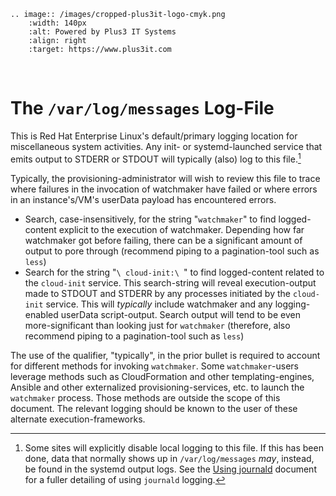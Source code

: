 ```{eval-rst}
.. image:: /images/cropped-plus3it-logo-cmyk.png
    :width: 140px
    :alt: Powered by Plus3 IT Systems
    :align: right
    :target: https://www.plus3it.com
```
<br>

# The `/var/log/messages` Log-File

This is Red Hat Enterprise Linux's default/primary logging location for miscellaneous system activities. Any init- or systemd-launched service that emits output to STDERR or STDOUT will typically (also) log to this file.[^1]

Typically, the provisioning-administrator will wish to review this file to trace where failures in the invocation of watchmaker have failed or where errors in an instance's/VM's userData payload has encountered errors.

- Search, case-insensitively, for the string "`watchmaker`" to find logged-content explicit to the execution of watchmaker. Depending how far watchmaker got before failing, there can be a significant amount of output to pore through (recommend piping to a pagination-tool such as `less`)
- Search for the string "`\ cloud-init:\ `" to find logged-content related to the `cloud-init` service. This search-string will reveal execution-output made to STDOUT and STDERR by any processes initiated by the `cloud-init` service. This will _typically_ include watchmaker and any logging-enabled userData script-output. Search output will tend to be even more-significant than looking just for `watchmaker` (therefore, also recommend piping to a pagination-tool such as `less`)

The use of the qualifier, "typically", in the prior bullet is required to account for different methods for invoking `watchmaker`. Some `watchmaker`-users leverage methods such as CloudFormation and other templating-engines, Ansible and other externalized provisioning-services, etc. to launch the `watchmaker` process. Those methods are outside the scope of this document. The relevant logging should be known to the user of these alternate execution-frameworks.


[^1]: Some sites will explicitly disable local logging to this file. If this has been done, data that normally shows up in `/var/log/messages` _may_, instead, be found in the systemd output logs. See the [Using journald](journald.rst) document for a fuller detailing of using `journald` logging.
